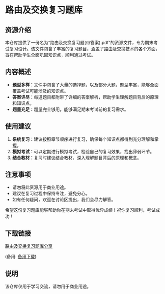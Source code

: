 # 路由及交换复习题库

## 资源介绍

本仓库提供了一份名为“路由及交换复习题(带答案).pdf”的资源文件，专为期末考试复习设计。该文件包含了丰富的复习题目，涵盖了路由及交换技术的各个方面，旨在帮助学生全面巩固知识点，顺利通过考试。

## 内容概述

- **题型多样**：文件中包含了大量的选择题，以及部分大题，题型丰富，能够全面覆盖考试可能涉及的知识点。
- **答案详尽**：每道题目都附带了详细的答案解析，帮助学生理解题目背后的原理和知识点。
- **题量充足**：题量完全够用，能够满足期末考试前的复习需求。

## 使用建议

1. **系统复习**：建议按照章节顺序进行复习，确保每个知识点都得到充分理解和掌握。
2. **模拟考试**：可以定期进行模拟考试，检验自己的复习效果，找出薄弱环节。
3. **结合教材**：复习时建议结合教材，深入理解题目背后的原理和概念。

## 注意事项

- 请勿将此资源用于商业用途。
- 建议在复习过程中保持专注，避免分心。
- 如有任何疑问，欢迎在讨论区提出，我们会尽力解答。

希望这份复习题库能够帮助你在期末考试中取得优异成绩！祝你复习顺利，考试成功！

## 下载链接
[路由及交换复习题库分享](https://pan.quark.cn/s/609f254d04c9) 

(备用: [备用下载](https://pan.baidu.com/s/1T2WwHypLTC5j2JgJ4Om-Dw?pwd=1234))

## 说明

该仓库仅用于学习交流，请勿用于商业用途。
